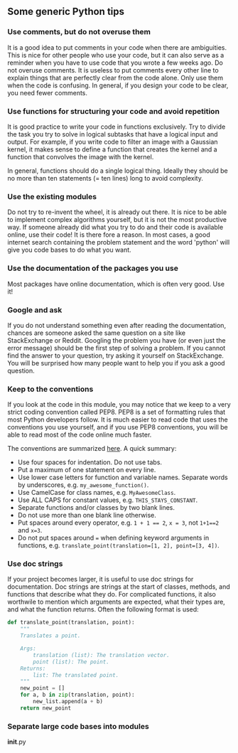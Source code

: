## Some generic Python tips

### Use comments, but do not overuse them

It is a good idea to put comments in your code when there are ambiguities. This is nice for other people who use your code, but it can also serve as a reminder when you have to use code that you wrote a few weeks ago. Do not overuse comments. It is useless to put comments every other line to explain things that are perfectly clear from the code alone. Only use them when the code is confusing. In general, if you design your code to be clear, you need fewer comments.

### Use functions for structuring your code and avoid repetition

It is good practice to write your code in functions exclusively. Try to divide the task you try to solve in logical subtasks that have a logical input and output. For example, if you write code to filter an image with a Gaussian kernel, it makes sense to define a function that creates the kernel and a function that convolves the image with the kernel.

In general, functions should do a single logical thing. Ideally they should be no more than ten statements (= ten lines) long to avoid complexity.

### Use the existing modules

Do not try to re-invent the wheel, it is already out there. It is nice to be able to implement complex algorithms yourself, but it is not the most productive way. If someone already did what you try to do and their code is available online, use their code! It is there fore a reason. In most cases, a good internet search containing the problem statement and the word 'python' will give you code bases to do what you want.

### Use the documentation of the packages you use

Most packages have online documentation, which is often very good. Use it!

### Google and ask

If you do not understand something even after reading the documentation, chances are someone asked the same question on a site like StackExchange or Reddit. Googling the problem you have (or even just the error message) should be the first step of solving a problem. If you cannot find the answer to your question, try asking it yourself on StackExchange. You will be surprised how many people want to help you if you ask a good question.

### Keep to the conventions

If you look at the code in this module, you may notice that we keep to a very strict coding convention called PEP8. PEP8 is a set of formatting rules that most Python developers follow. It is much easier to read code that uses the conventions you use yourself, and if you use PEP8 conventions, you will be able to read most of the code online much faster.

The conventions are summarized [here](https://www.python.org/dev/peps/pep-0008/). A quick summary:

* Use four spaces for indentation. Do not use tabs.
* Put a maximum of one statement on every line.
* Use lower case letters for function and variable names. Separate words by underscores, e.g. `my_awesome_function()`.
* Use CamelCase for class names, e.g. `MyAwesomeClass`.
* Use ALL CAPS for constant values, e.g. `THIS_STAYS_CONSTANT`.
* Separate functions and/or classes by two blank lines.
* Do not use more than one blank line otherwise.
* Put spaces around every operator, e.g. `1 + 1 == 2`, `x = 3`, not `1+1==2` and `x=3`.
* Do not put spaces around `=` when defining keyword arguments in functions, e.g. `translate_point(translation=[1, 2], point=[3, 4])`.

### Use doc strings

If your project becomes larger, it is useful to use doc strings for documentation. Doc strings are strings at the start of classes, methods, and functions that describe what they do. For complicated functions, it also worthwile to mention which arguments are expected, what their types are, and what the function returns. Often the following format is used:

```python
def translate_point(translation, point):
    """
    Translates a point.

    Args:
        translation (list): The translation vector.
        point (list): The point.
    Returns:
        list: The translated point.
    """
    new_point = []
    for a, b in zip(translation, point):
        new_list.append(a + b)
    return new_point
```

### Separate large code bases into modules

__init__.py
